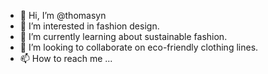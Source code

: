 - 👋 Hi, I’m @thomasyn
- 👀 I’m interested in fashion design.
- 🌱 I’m currently learning about sustainable fashion.
- 💞️ I’m looking to collaborate on eco-friendly clothing lines.
- 📫 How to reach me ...

<!---
thomasyn/thomasyn is a ✨ special ✨ repository because its `README.md` (this file) appears on your GitHub profile.
You can click the Preview link to take a look at your changes.
--->
